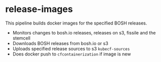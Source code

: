 # release-images

This pipeline builds docker images for the specified BOSH releases.

* Monitors changes to bosh.io releases, releases on s3, fissile and the stemcell
* Downloads BOSH releases from bosh.io or s3
* Uploads specified release sources to s3 `kubecf-sources`
* Does docker push to `cfcontainerization` if image is new
